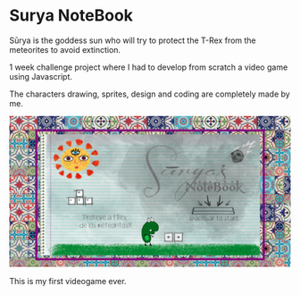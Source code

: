 # Surya NoteBook

Sūrya is the goddess sun who will try to protect the T-Rex from the meteorites to avoid extinction.

1 week challenge project where I had to develop from scratch a video game using Javascript.

The characters drawing, sprites, design and coding are completely made by me.

![](https://github.com/deredhuzent/SuryaNotebook/blob/master/Art/SuryaNotebook.png?raw=true)

This is my first videogame ever.
